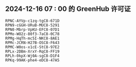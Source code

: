 ## 2024-12-16 07 : 00 的 GreenHub 许可证
```
RPNC-AYVp-c1zq-tgC8-671D
RPN9-cGGH-URuB-MUC8-5291
RPN0-Mbrp-VpKU-EFC8-07D1
RPMo-WO2z-80f3-7aC8-0C78
RPMg-HqTh-mc5I-NKC8-8AE1
RPMc-JCRN-H27B-OSC8-F643
RPMC-W0os-x1cE-StC8-97E2
RPLx-2DBm-XrxY-RqC8-FF19
RPLh-0kpX-Wj0A-sgC8-D1F4
RPKq-99AK-phe4-eDC8-47A5
```
